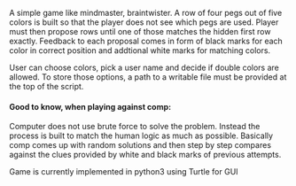 A simple game like mindmaster, braintwister. A row of four pegs out of five colors is 
built so that the player does not see which pegs are used. 
Player must then propose rows until one of those matches the hidden first row exactly. 
Feedback to each proposal comes in form of black marks for each color in correct position 
and addtional white marks for matching colors.

User can choose colors, pick a user name and decide if double colors are allowed. To store 
those options, a path to a writable file must be provided at the top of the script.

#### Good to know, when playing against comp:
Computer does not use brute force to solve 
the problem. Instead the process is built to match the human logic as much as possible. 
Basically comp comes up with random solutions and then step by step compares against 
the clues provided by white and black marks of previous attempts. 

Game is currently implemented in python3 using Turtle for GUI  
